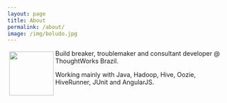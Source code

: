 ```yaml
---
layout: page
title: About
permalink: /about/
image: /img/boludo.jpg
---
```

<img src="{{ page.image }}" width="100px" height="100px" style="float: left; margin: 4px;"/>
Build breaker, troublemaker and consultant developer @ ThoughtWorks Brazil.

Working mainly with Java, Hadoop, Hive, Oozie, HiveRunner, JUnit and AngularJS.
